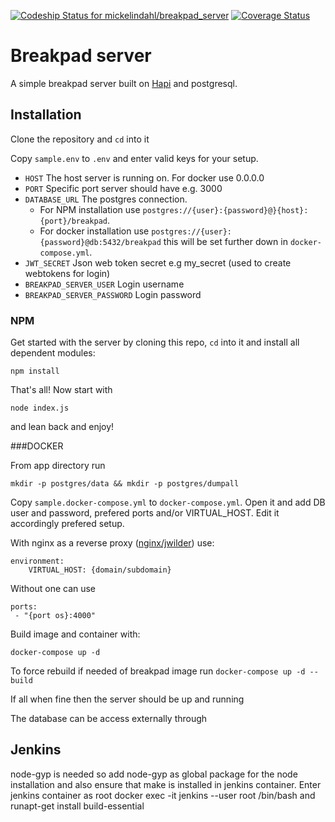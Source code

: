 
[ ![Codeship Status for mickelindahl/breakpad_server](https://app.codeship.com/projects/e1128c80-70a6-0134-4920-4adf8fbeb56c/status?branch=master)](https://app.codeship.com/projects/178198)
[![Coverage Status](https://coveralls.io/repos/github/mickelindahl/breakpad_server/badge.svg?branch=master)](https://coveralls.io/github/mickelindahl/breakpad_server?branch=master)


# Breakpad server
A simple breakpad server built on [Hapi](http://hapijs.com) and postgresql.


## Installation

Clone the repository and `cd` into it

Copy `sample.env` to `.env` and enter valid keys for your setup.

- `HOST` The host server is running on. For docker use 0.0.0.0
- `PORT` Specific port server should have e.g. 3000
- `DATABASE_URL` The postgres connection.
   - For NPM installation use `postgres://{user}:{password}@}{host}:{port}/breakpad`.  
   - For docker installation use `postgres://{user}:{password}@db:5432/breakpad` this will be set further down in `docker-compose.yml`.
- `JWT_SECRET` Json web token secret e.g my_secret (used to create webtokens for login)
- `BREAKPAD_SERVER_USER` Login username 
- `BREAKPAD_SERVER_PASSWORD` Login password

### NPM
Get started with the server by cloning this repo, `cd` into it and install all dependent modules:
```
npm install
```

That's all! Now start with

```
node index.js
```

and lean back and enjoy!

###DOCKER

From app directory run 
```
mkdir -p postgres/data && mkdir -p postgres/dumpall
```

Copy `sample.docker-compose.yml` to `docker-compose.yml`. Open it and add DB user and password, prefered ports and/or
VIRTUAL_HOST. Edit it accordingly prefered setup. 

With nginx as a reverse proxy ([nginx/jwilder](https://github.com/jwilder/nginx-proxy)) use:
 ```
 environment:
     VIRTUAL_HOST: {domain/subdomain}
```
 Without one can use
 ```
ports:
  - "{port os}:4000"
```

Build image and container with:
 ```
 docker-compose up -d
 ``` 
To force rebuild if needed of breakpad image run `docker-compose up -d --build`

If all when fine then the server should be up and running

The database can be access externally through 

## Jenkins
node-gyp is needed so add node-gyp as global package for the node installation
and also ensure that make is installed in jenkins container. 
Enter jenkins container as root docker exec -it jenkins --user root /bin/bash and runapt-get install build-essential
